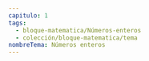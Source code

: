 ```yaml
---
capitulo: 1
tags:
  - bloque-matematica/Números-enteros
  - colección/bloque-matematica/tema
nombreTema: Números enteros
---
```

